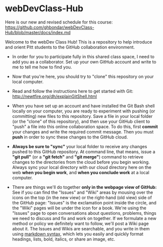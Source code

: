 # webDevClass-Hub
 
Here is our new and revised schedule for this course:  
https://github.com/ghbondar/webDevClass-Hub/blob/master/docs/index.md  

Welcome to the webDev Class Hub! This is a repository to help introduce and orient Pitt students to the GitHub collaboration environment.

* In order for you to participate fully in this shared class space, I need to add you as a collaborator. Set up your own GitHub account and write to me to tell me how to find you. 

* Now that you're here, you should try to "clone" this repository on your local computer. 
* Read and follow the instructions here to get started with Git: <a href="http://newtfire.org/dh/explainGitShell.html">http://newtfire.org/dh/explainGitShell.html</a>

* When you have set up an account and have installed the Git Bash shell locally on your computer, you are ready to experiment with pushing (or committing) new files to this repository. Save a file in your local folder (or the "clone" of this repository), and then use your GitHub client to "push" a file into this online collaboration space. To do this, first <strong>commit</strong> your changes and write the required commit message. Then you must <strong>push</strong> in order to sync these changes to the GitHub cloud. 

* **Always be sure to "sync"** your local folder to receive any changes pushed to this GitHub repository. At command line, that means, issue a **"git pull"** (or a **"git fetch"** and **"git merge"**) command to retrieve changes to the directories from the cloud before you begin working. Always sync your local directory with our cloud directory here on the web **when you begin work**, and **when you conclude work** at a local computer.

* There are things we'll do together **only in the webpage view of GitHub:** See if you can find the "Issues" and "Wiki" areas by mousing over the icons on the top (in the new view) or the right-hand (old view) side of the GitHub page: "Issues" is the exclamation point inside the circle, and the "Wiki" pages will be under the icon for a book. We're using the "Issues" page to open conversations about questions, problems, things we need to discuss and fix and work on together. If we formulate a new method or policy we definitely want to follow, we'll post a Wiki page about it. The Issues and Wikis are searchable, and you write in them using [markdown syntax](https://guides.github.com/features/mastering-markdown/), which lets you easily and quickly format headings, lists, bold, italics, or share an image, etc. 
